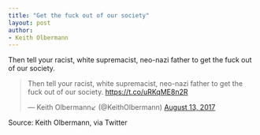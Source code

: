 ```yaml
---
title: "Get the fuck out of our society"
layout: post
author:
- Keith Olbermann
---
```


Then tell your racist, white supremacist, neo-nazi father to get the fuck out of our society.

<blockquote class="twitter-tweet"><p lang="en" dir="ltr">Then tell your racist, white supremacist, neo-nazi father to get the fuck out of our society. <a href="https://t.co/uRKqME8n2R">https://t.co/uRKqME8n2R</a></p>&mdash; Keith Olbermann↙️ (@KeithOlbermann) <a href="https://twitter.com/KeithOlbermann/status/896726281852682241?ref_src=twsrc%5Etfw">August 13, 2017</a></blockquote> <script async src="https://platform.twitter.com/widgets.js" charset="utf-8"></script>

Source: Keith Olbermann, via Twitter
